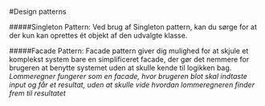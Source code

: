 #Design patterns

#####Singleton Pattern:
    Ved brug af Singleton pattern, kan du sørge for at der kun kan oprettes ét objekt af den udvalgte klasse.

#####Facade Pattern:
    Facade pattern giver dig mulighed for at skjule et komplekst system bare en simplificeret facade, der gør det
    nemmere for brugeren at benytte systemet uden at skulle kende til logikken bag.
    *Lommeregner fungerer som en facade, hvor brugeren blot skal indtaste input og får et resultat, uden at skulle 
    vide hvordan lommeregneren finder frem til resultatet*